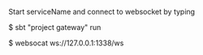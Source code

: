 Start serviceName and connect to websocket by typing

$ sbt "project gateway" run

$ websocat ws://127.0.0.1:1338/ws
